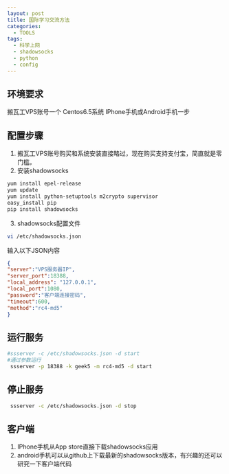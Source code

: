 ```yaml
---
layout: post
title: 国际学习交流方法
categories:
  - TOOLS
tags:
  - 科学上网
  - shadowsocks
  - python
  - config
---
```


## 环境要求
搬瓦工VPS账号一个
Centos6.5系统
IPhone手机或Android手机一步

## 配置步骤
1. 搬瓦工VPS账号购买和系统安装直接略过，现在购买支持支付宝，简直就是零门槛。
2. 安装shadowsocks  

```bash
yum install epel-release  
yum update  
yum install python-setuptools m2crypto supervisor  
easy_install pip  
pip install shadowsocks
```

3. shadowsocks配置文件 

```bash
vi /etc/shadowsocks.json
```

输入以下JSON内容  

```json
{ 
"server":"VPS服务器IP", 
"server_port":18388, 
"local_address": "127.0.0.1", 
"local_port":1080, 
"password":"客户端连接密码", 
"timeout":600, 
"method":"rc4-md5"
}
```

## 运行服务
```bash
#ssserver -c /etc/shadowsocks.json -d start
#通过参数运行
 ssserver -p 18388 -k geek5 -m rc4-md5 -d start
```

## 停止服务
```bash
 ssserver -c /etc/shadowsocks.json -d stop
```

## 客户端
1. IPhone手机从App store直接下载shadowsocks应用
2. android手机可以从github上下载最新的shadowsocks版本，有兴趣的还可以研究一下客户端代码